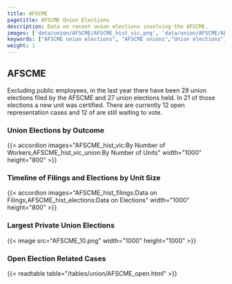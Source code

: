 ```yaml
---
title: AFSCME
pagetitle: AFSCME Union Elections
description: Data on recent union elections involving the AFSCME.
images: ['data/union/AFSCME/AFSCME_hist_vic.png', 'data/union/AFSCME/AFSCME_hist_size.png', 'data/union/AFSCME/AFSCME_10.png']
keywords: ["AFSCME union elections", "AFSCME unions","Union elections"]
weight: 1
---
```

##  AFSCME

Excluding public employees, in the last year there have been 29 union elections filed by the AFSCME and 27 union elections held. In 21 of those elections a new unit was certified. There are currently 12 open representation cases and 12 of are still waiting to vote.

### Union Elections by Outcome
{{< accordion images="AFSCME_hist_vic:By Number of Workers,AFSCME_hist_vic_union:By Number of Units" width="1000" height="800" >}}

### Timeline of Filings and Elections by Unit Size
{{< accordion images="AFSCME_hist_filings:Data on Filings,AFSCME_hist_elections:Data on Elections" width="1000" height="800" >}}

### Largest Private Union Elections
{{< image src="AFSCME_10.png" width="1000" height="1000"  >}}

### Open Election Related Cases
{{< readtable table="/tables/union/AFSCME_open.html" >}}

